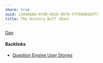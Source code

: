 ```yaml
---
share: true
uuid: c344bb6d-47d0-452b-9579-77798d05d3f7
title: The History Buff (Dan)
---
```

[Dan](/dentropydaemon-wiki/Projects/Quest(ion)%20Engine/Peronas/Dan.md)

#### Backlinks

* [Question Engine User Stories](/f137b314-579f-42ab-8be5-1c72bf9ebcd9)